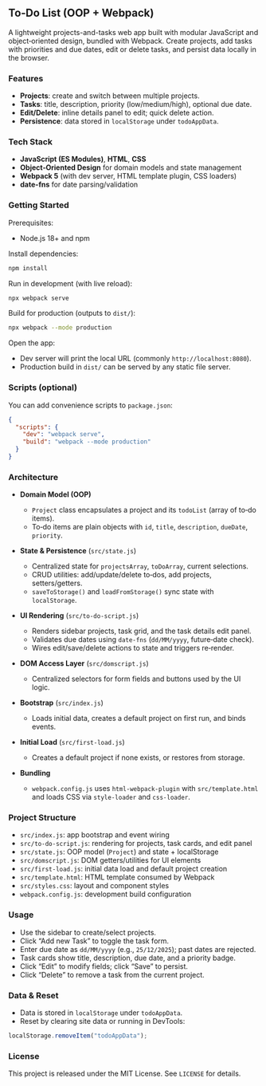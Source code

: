 ## To‑Do List (OOP + Webpack)

A lightweight projects-and-tasks web app built with modular JavaScript and object‑oriented design, bundled with Webpack. Create projects, add tasks with priorities and due dates, edit or delete tasks, and persist data locally in the browser.

### Features

- **Projects**: create and switch between multiple projects.
- **Tasks**: title, description, priority (low/medium/high), optional due date.
- **Edit/Delete**: inline details panel to edit; quick delete action.
- **Persistence**: data stored in `localStorage` under `todoAppData`.

### Tech Stack

- **JavaScript (ES Modules)**, **HTML**, **CSS**
- **Object‑Oriented Design** for domain models and state management
- **Webpack 5** (with dev server, HTML template plugin, CSS loaders)
- **date-fns** for date parsing/validation

### Getting Started

Prerequisites:

- Node.js 18+ and npm

Install dependencies:

```bash
npm install
```

Run in development (with live reload):

```bash
npx webpack serve
```

Build for production (outputs to `dist/`):

```bash
npx webpack --mode production
```

Open the app:

- Dev server will print the local URL (commonly `http://localhost:8080`).
- Production build in `dist/` can be served by any static file server.

### Scripts (optional)

You can add convenience scripts to `package.json`:

```json
{
  "scripts": {
    "dev": "webpack serve",
    "build": "webpack --mode production"
  }
}
```

### Architecture

- **Domain Model (OOP)**

  - `Project` class encapsulates a project and its `todoList` (array of to‑do items).
  - To‑do items are plain objects with `id`, `title`, `description`, `dueDate`, `priority`.

- **State & Persistence** (`src/state.js`)

  - Centralized state for `projectsArray`, `toDoArray`, current selections.
  - CRUD utilities: add/update/delete to‑dos, add projects, setters/getters.
  - `saveToStorage()` and `loadFromStorage()` sync state with `localStorage`.

- **UI Rendering** (`src/to-do-script.js`)

  - Renders sidebar projects, task grid, and the task details edit panel.
  - Validates due dates using `date-fns` (`dd/MM/yyyy`, future‑date check).
  - Wires edit/save/delete actions to state and triggers re‑render.

- **DOM Access Layer** (`src/domscript.js`)

  - Centralized selectors for form fields and buttons used by the UI logic.

- **Bootstrap** (`src/index.js`)

  - Loads initial data, creates a default project on first run, and binds events.

- **Initial Load** (`src/first-load.js`)

  - Creates a default project if none exists, or restores from storage.

- **Bundling**
  - `webpack.config.js` uses `html-webpack-plugin` with `src/template.html` and loads CSS via `style-loader` and `css-loader`.

### Project Structure

- `src/index.js`: app bootstrap and event wiring
- `src/to-do-script.js`: rendering for projects, task cards, and edit panel
- `src/state.js`: OOP model (`Project`) and state + localStorage
- `src/domscript.js`: DOM getters/utilities for UI elements
- `src/first-load.js`: initial data load and default project creation
- `src/template.html`: HTML template consumed by Webpack
- `src/styles.css`: layout and component styles
- `webpack.config.js`: development build configuration

### Usage

- Use the sidebar to create/select projects.
- Click “Add new Task” to toggle the task form.
- Enter due date as `dd/MM/yyyy` (e.g., `25/12/2025`); past dates are rejected.
- Task cards show title, description, due date, and a priority badge.
- Click “Edit” to modify fields; click “Save” to persist.
- Click “Delete” to remove a task from the current project.

### Data & Reset

- Data is stored in `localStorage` under `todoAppData`.
- Reset by clearing site data or running in DevTools:

```js
localStorage.removeItem("todoAppData");
```

### License

This project is released under the MIT License. See `LICENSE` for details.
